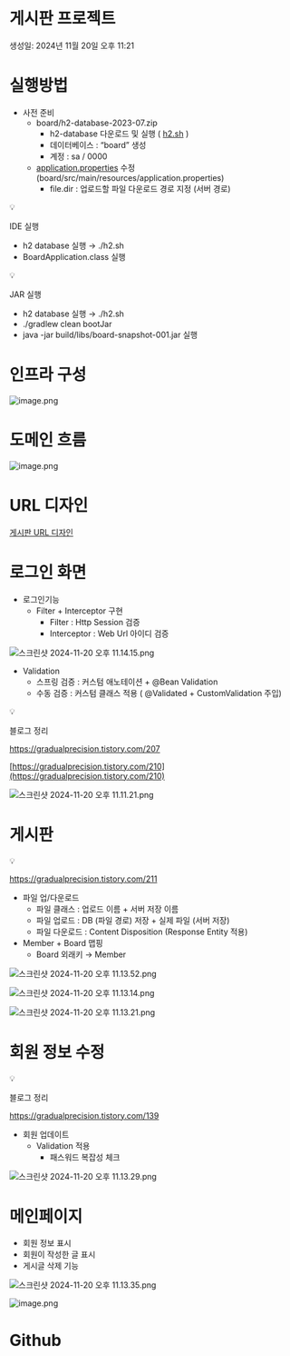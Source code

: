 # 게시판 프로젝트

생성일: 2024년 11월 20일 오후 11:21

# 실행방법

- 사전 준비
    - board/h2-database-2023-07.zip
        - h2-database 다운로드 및 실행 ( [h2.sh](http://h2.sh) )
        - 데이터베이스 : “board” 생성
        - 계정 : sa / 0000
    - [application.properties](http://application.properties) 수정 (board/src/main/resources/application.properties)
        - file.dir : 업로드할 파일 다운로드 경로 지정 (서버 경로)

<aside>
💡

IDE 실행

- h2 database 실행 → ./h2.sh
- BoardApplication.class 실행
</aside>

<aside>
💡

JAR 실행

- h2 database 실행 → ./h2.sh
- ./gradlew clean bootJar
- java -jar build/libs/board-snapshot-001.jar 실행
</aside>

# 인프라 구성

![image.png](%E1%84%80%E1%85%A6%E1%84%89%E1%85%B5%E1%84%91%E1%85%A1%E1%86%AB%20%E1%84%91%E1%85%B3%E1%84%85%E1%85%A9%E1%84%8C%E1%85%A6%E1%86%A8%E1%84%90%E1%85%B3%20144cc60c603b806598f3c49c14c3894b/image.png)

# 도메인 흐름

![image.png](%E1%84%80%E1%85%A6%E1%84%89%E1%85%B5%E1%84%91%E1%85%A1%E1%86%AB%20%E1%84%91%E1%85%B3%E1%84%85%E1%85%A9%E1%84%8C%E1%85%A6%E1%86%A8%E1%84%90%E1%85%B3%20144cc60c603b806598f3c49c14c3894b/image%201.png)

# URL 디자인

[게시판 URL 디자인](%E1%84%80%E1%85%A6%E1%84%89%E1%85%B5%E1%84%91%E1%85%A1%E1%86%AB%20%E1%84%91%E1%85%B3%E1%84%85%E1%85%A9%E1%84%8C%E1%85%A6%E1%86%A8%E1%84%90%E1%85%B3%20144cc60c603b806598f3c49c14c3894b/%E1%84%80%E1%85%A6%E1%84%89%E1%85%B5%E1%84%91%E1%85%A1%E1%86%AB%20URL%20%E1%84%83%E1%85%B5%E1%84%8C%E1%85%A1%E1%84%8B%E1%85%B5%E1%86%AB%20144cc60c603b80e0b27df7d0a709a4ce.csv)

# 로그인 화면

- 로그인기능
    - Filter + Interceptor 구현
        - Filter :  Http Session 검증
        - Interceptor :  Web Url 아이디 검증

![스크린샷 2024-11-20 오후 11.14.15.png](%E1%84%80%E1%85%A6%E1%84%89%E1%85%B5%E1%84%91%E1%85%A1%E1%86%AB%20%E1%84%91%E1%85%B3%E1%84%85%E1%85%A9%E1%84%8C%E1%85%A6%E1%86%A8%E1%84%90%E1%85%B3%20144cc60c603b806598f3c49c14c3894b/%25E1%2584%2589%25E1%2585%25B3%25E1%2584%258F%25E1%2585%25B3%25E1%2584%2585%25E1%2585%25B5%25E1%2586%25AB%25E1%2584%2589%25E1%2585%25A3%25E1%2586%25BA_2024-11-20_%25E1%2584%258B%25E1%2585%25A9%25E1%2584%2592%25E1%2585%25AE_11.14.15.png)

- Validation
    - 스프링 검증 : 커스텀 애노테이션 + @Bean Validation
    - 수동 검증 : 커스텀 클래스 적용 ( @Validated +  CustomValidation 주입)

<aside>
💡

블로그 정리

https://gradualprecision.tistory.com/207

[https://gradualprecision.tistory.com/210](https://gradualprecision.tistory.com/210)

</aside>

![스크린샷 2024-11-20 오후 11.11.21.png](%E1%84%80%E1%85%A6%E1%84%89%E1%85%B5%E1%84%91%E1%85%A1%E1%86%AB%20%E1%84%91%E1%85%B3%E1%84%85%E1%85%A9%E1%84%8C%E1%85%A6%E1%86%A8%E1%84%90%E1%85%B3%20144cc60c603b806598f3c49c14c3894b/%25E1%2584%2589%25E1%2585%25B3%25E1%2584%258F%25E1%2585%25B3%25E1%2584%2585%25E1%2585%25B5%25E1%2586%25AB%25E1%2584%2589%25E1%2585%25A3%25E1%2586%25BA_2024-11-20_%25E1%2584%258B%25E1%2585%25A9%25E1%2584%2592%25E1%2585%25AE_11.11.21.png)

# 게시판

<aside>
💡

https://gradualprecision.tistory.com/211

</aside>

- 파일 업/다운로드
    - 파일 클래스  : 업로드 이름 + 서버 저장 이름
    - 파일 업로드 : DB (파일 경로) 저장 + 실제 파일 (서버 저장)
    - 파일 다운로드 : Content Disposition (Response Entity  적용)
- Member + Board 맵핑
    - Board 외래키 → Member

![스크린샷 2024-11-20 오후 11.13.52.png](%E1%84%80%E1%85%A6%E1%84%89%E1%85%B5%E1%84%91%E1%85%A1%E1%86%AB%20%E1%84%91%E1%85%B3%E1%84%85%E1%85%A9%E1%84%8C%E1%85%A6%E1%86%A8%E1%84%90%E1%85%B3%20144cc60c603b806598f3c49c14c3894b/%25E1%2584%2589%25E1%2585%25B3%25E1%2584%258F%25E1%2585%25B3%25E1%2584%2585%25E1%2585%25B5%25E1%2586%25AB%25E1%2584%2589%25E1%2585%25A3%25E1%2586%25BA_2024-11-20_%25E1%2584%258B%25E1%2585%25A9%25E1%2584%2592%25E1%2585%25AE_11.13.52.png)

![스크린샷 2024-11-20 오후 11.13.14.png](%E1%84%80%E1%85%A6%E1%84%89%E1%85%B5%E1%84%91%E1%85%A1%E1%86%AB%20%E1%84%91%E1%85%B3%E1%84%85%E1%85%A9%E1%84%8C%E1%85%A6%E1%86%A8%E1%84%90%E1%85%B3%20144cc60c603b806598f3c49c14c3894b/%25E1%2584%2589%25E1%2585%25B3%25E1%2584%258F%25E1%2585%25B3%25E1%2584%2585%25E1%2585%25B5%25E1%2586%25AB%25E1%2584%2589%25E1%2585%25A3%25E1%2586%25BA_2024-11-20_%25E1%2584%258B%25E1%2585%25A9%25E1%2584%2592%25E1%2585%25AE_11.13.14.png)

![스크린샷 2024-11-20 오후 11.13.21.png](%E1%84%80%E1%85%A6%E1%84%89%E1%85%B5%E1%84%91%E1%85%A1%E1%86%AB%20%E1%84%91%E1%85%B3%E1%84%85%E1%85%A9%E1%84%8C%E1%85%A6%E1%86%A8%E1%84%90%E1%85%B3%20144cc60c603b806598f3c49c14c3894b/%25E1%2584%2589%25E1%2585%25B3%25E1%2584%258F%25E1%2585%25B3%25E1%2584%2585%25E1%2585%25B5%25E1%2586%25AB%25E1%2584%2589%25E1%2585%25A3%25E1%2586%25BA_2024-11-20_%25E1%2584%258B%25E1%2585%25A9%25E1%2584%2592%25E1%2585%25AE_11.13.21.png)

# 회원 정보 수정

<aside>
💡

블로그 정리

https://gradualprecision.tistory.com/139

</aside>

- 회원 업데이트
    - Validation 적용
        - 패스워드 복잡성 체크

![스크린샷 2024-11-20 오후 11.13.29.png](%E1%84%80%E1%85%A6%E1%84%89%E1%85%B5%E1%84%91%E1%85%A1%E1%86%AB%20%E1%84%91%E1%85%B3%E1%84%85%E1%85%A9%E1%84%8C%E1%85%A6%E1%86%A8%E1%84%90%E1%85%B3%20144cc60c603b806598f3c49c14c3894b/%25E1%2584%2589%25E1%2585%25B3%25E1%2584%258F%25E1%2585%25B3%25E1%2584%2585%25E1%2585%25B5%25E1%2586%25AB%25E1%2584%2589%25E1%2585%25A3%25E1%2586%25BA_2024-11-20_%25E1%2584%258B%25E1%2585%25A9%25E1%2584%2592%25E1%2585%25AE_11.13.29.png)

# 메인페이지

- 회원 정보 표시
- 회원이 작성한 글 표시
- 게시글 삭제 기능

![스크린샷 2024-11-20 오후 11.13.35.png](%E1%84%80%E1%85%A6%E1%84%89%E1%85%B5%E1%84%91%E1%85%A1%E1%86%AB%20%E1%84%91%E1%85%B3%E1%84%85%E1%85%A9%E1%84%8C%E1%85%A6%E1%86%A8%E1%84%90%E1%85%B3%20144cc60c603b806598f3c49c14c3894b/%25E1%2584%2589%25E1%2585%25B3%25E1%2584%258F%25E1%2585%25B3%25E1%2584%2585%25E1%2585%25B5%25E1%2586%25AB%25E1%2584%2589%25E1%2585%25A3%25E1%2586%25BA_2024-11-20_%25E1%2584%258B%25E1%2585%25A9%25E1%2584%2592%25E1%2585%25AE_11.13.35.png)

![image.png](%E1%84%80%E1%85%A6%E1%84%89%E1%85%B5%E1%84%91%E1%85%A1%E1%86%AB%20%E1%84%91%E1%85%B3%E1%84%85%E1%85%A9%E1%84%8C%E1%85%A6%E1%86%A8%E1%84%90%E1%85%B3%20144cc60c603b806598f3c49c14c3894b/image%202.png)

# Github

[](https://github.com/sweetpark/springBoard)